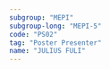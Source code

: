 ```yaml
---
subgroup: "MEPI"
subgroup-long: "MEPI-5"
code: "PS02"
tag: "Poster Presenter"
name: "JULIUS FULI"
---
```

